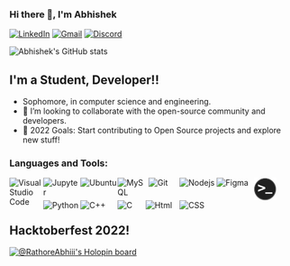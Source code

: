 ### Hi there 👋, I'm Abhishek

[![LinkedIn](https://img.shields.io/badge/LinkedIn-0077B5?style=for-the-badge&logo=linkedin&logoColor=white)](https://www.linkedin.com/in/abhishek-rathore-1227a61b5/)
[![Gmail](https://img.shields.io/badge/Gmail-D14836?style=for-the-badge&logo=gmail&logoColor=white)](mailto:abhishek2525rathore@gmail.com)
[![Discord](https://img.shields.io/badge/Discord-5865F2?style=for-the-badge&logo=discord&logoColor=white)](mailto:abhishek2525rathore@gmail.com)

![Abhishek's GitHub stats](https://github-readme-stats.vercel.app/api?username=RathoreAbhiii&show_icons=true&theme=radical)


## I'm a Student, Developer!!
- Sophomore, in computer science and engineering.
- 👯 I’m looking to collaborate with the open-source community and developers.
- 🥅 2022 Goals: Start contributing to Open Source projects and explore new stuff!

### Languages and Tools:

<img align="left" alt="Visual Studio Code" width="60px" src="https://img.shields.io/badge/VSCode-0078D4?style=for-the-badge&logo=visual%20studio%20code&logoColor=white" />
<img align="left" alt="Jupyter" width="66px" src="https://img.shields.io/badge/Jupyter-F37626.svg?&style=for-the-badge&logo=Jupyter&logoColor=white" />
<img align="left" alt="Ubuntu" width="66px" src="https://img.shields.io/badge/Ubuntu-E95420?style=for-the-badge&logo=ubuntu&logoColor=white" />
<img align="left" alt="MySQL" width="55px" src="https://img.shields.io/badge/MySQL-005C84?style=for-the-badge&logo=mysql&logoColor=white"/>
<img align="left" alt="Git" width="55px" src="https://img.shields.io/badge/GIT-E44C30?style=for-the-badge&logo=git&logoColor=white" />
<img align="left" alt="Nodejs" width="66px" src="https://img.shields.io/badge/Node.js-339933?style=for-the-badge&logo=nodedotjs&logoColor=white" />
<img align="left" alt="Figma" width="66px" src="https://img.shields.io/badge/Figma-F24E1E?style=for-the-badge&logo=figma&logoColor=white"/>
<img align="left" alt="Terminal" width="40px" src="https://raw.githubusercontent.com/github/explore/80688e429a7d4ef2fca1e82350fe8e3517d3494d/topics/terminal/terminal.png" />
<img align="left" alt="Python" width="66px" src="https://img.shields.io/badge/Python-14354C?style=for-the-badge&logo=python&logoColor=white" />
<img align="left" alt="C++" width="66px" src="https://img.shields.io/badge/C%2B%2B-00599C?style=for-the-badge&logo=c%2B%2B&logoColor=white" />
<img align="left" alt="C" width="50px" src="https://img.shields.io/badge/C-00599C?style=for-the-badge&logo=c&logoColor=white" />
<img align="left" alt="Html" width="60px" src="https://img.shields.io/badge/HTML5-E34F26?style=for-the-badge&logo=html5&logoColor=white" />
<br>
<img align="left" alt="CSS" width="60px" src="https://img.shields.io/badge/CSS3-1572B6?style=for-the-badge&logo=css3&logoColor=white" />
<br />
<br />

## Hacktoberfest 2022!
[![@RathoreAbhiii's Holopin board](https://holopin.me/RathoreAbhiii)](https://holopin.io/@RathoreAbhiii)
